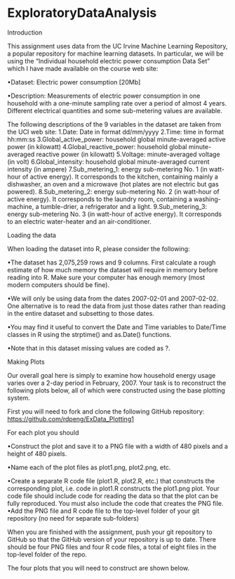 # ExploratoryDataAnalysis
Introduction

This assignment uses data from the UC Irvine Machine Learning Repository, a popular repository for machine learning datasets. In particular, we will be using the “Individual household electric power consumption Data Set” which I have made available on the course web site:

•Dataset: Electric power consumption [20Mb]


•Description: Measurements of electric power consumption in one household with a one-minute sampling rate over a period of almost 4 years. Different electrical quantities and some sub-metering values are available.


The following descriptions of the 9 variables in the dataset are taken from the UCI web site:
1.Date: Date in format dd/mm/yyyy 
2.Time: time in format hh:mm:ss 
3.Global_active_power: household global minute-averaged active power (in kilowatt) 
4.Global_reactive_power: household global minute-averaged reactive power (in kilowatt) 
5.Voltage: minute-averaged voltage (in volt) 
6.Global_intensity: household global minute-averaged current intensity (in ampere) 
7.Sub_metering_1: energy sub-metering No. 1 (in watt-hour of active energy). It corresponds to the kitchen, containing mainly a dishwasher, an oven and a microwave (hot plates are not electric but gas powered). 
8.Sub_metering_2: energy sub-metering No. 2 (in watt-hour of active energy). It corresponds to the laundry room, containing a washing-machine, a tumble-drier, a refrigerator and a light. 
9.Sub_metering_3: energy sub-metering No. 3 (in watt-hour of active energy). It corresponds to an electric water-heater and an air-conditioner.

Loading the data

When loading the dataset into R, please consider the following:

•The dataset has 2,075,259 rows and 9 columns. First calculate a rough estimate of how much memory the dataset will require in memory before reading into R. Make sure your computer has enough memory (most modern computers should be fine).


•We will only be using data from the dates 2007-02-01 and 2007-02-02. One alternative is to read the data from just those dates rather than reading in the entire dataset and subsetting to those dates.


•You may find it useful to convert the Date and Time variables to Date/Time classes in R using the strptime() and as.Date() functions.


•Note that in this dataset missing values are coded as ?.


Making Plots

Our overall goal here is simply to examine how household energy usage varies over a 2-day period in February, 2007. Your task is to reconstruct the following plots below, all of which were constructed using the base plotting system.

First you will need to fork and clone the following GitHub repository: https://github.com/rdpeng/ExData_Plotting1

For each plot you should

•Construct the plot and save it to a PNG file with a width of 480 pixels and a height of 480 pixels.


•Name each of the plot files as plot1.png, plot2.png, etc.

•Create a separate R code file (plot1.R, plot2.R, etc.) that constructs the corresponding plot, i.e. code in plot1.R constructs the plot1.png plot. Your code file should include code for reading the data so that the plot can be fully reproduced. You must also include the code that creates the PNG file.
•Add the PNG file and R code file to the top-level folder of your git repository (no need for separate sub-folders)

When you are finished with the assignment, push your git repository to GitHub so that the GitHub version of your repository is up to date. There should be four PNG files and four R code files, a total of eight files in the top-level folder of the repo.

The four plots that you will need to construct are shown below. 

